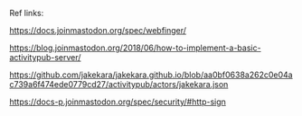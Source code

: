 Ref links:


https://docs.joinmastodon.org/spec/webfinger/


https://blog.joinmastodon.org/2018/06/how-to-implement-a-basic-activitypub-server/

https://github.com/jakekara/jakekara.github.io/blob/aa0bf0638a262c0e04ac739a6f474ede0779cd27/activitypub/actors/jakekara.json

https://docs-p.joinmastodon.org/spec/security/#http-sign